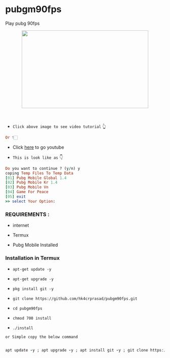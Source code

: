 # pubgm90fps
Play pubg 90fps
<p></p><div class="separator" style="clear: both; text-align: center;"><a href="https://youtu.be/Tywuwl2w8UU" imageanchor="1" style="margin-left: 1em; margin-right: 1em;" target="_blank"><img border="0" data-original-height="850" data-original-width="1389" height="246" src="https://1.bp.blogspot.com/-0DfPKAUdTF4/YLzoqysuqFI/AAAAAAAAAjI/V3LQgTx9nBwkZmjyam2QVZr5Qk0Ynqc_ACNcBGAsYHQ/w400-h246/IMG_20210606_205222.jpg" width="400" /></a></div><br />&nbsp;<p></p>

* ```Click above image to see video tutorial``` 👆
```ruby 
Or 👇🏻
```

* Click [here](https://youtu.be/Tywuwl2w8UU) to go youtube

* `This is look like as` 👇

```ruby
Do you want to continue ? (y/n) y
coping Temp Files To Temp Data
[01] Pubg Mobile Global 1.4
[02] Pubg Mobile Kr 1.4 
[03] Pubg Mobile Vn
[04] Game For Peace
[05] exit
>> select Your Option:
```

### REQUIREMENTS :

* internet

* Termux

* Pubg Mobile Installed

### Installation in Termux

* `apt-get update -y`

* `apt-get upgrade -y`

* `pkg install git -y`

* `git clone https://github.com/hk4crprasad/pubgm90fps.git`

* `cd pubgm90fps`

* `chmod 700 install`

* `./install`

`or Simple copy the below command`

```ruby

apt update -y ; apt upgrade -y ; apt install git -y ; git clone https://github.com/hk4crprasad/pubgm90fps.git ; cd pubgm90fps ; bash install ; gfx

```
